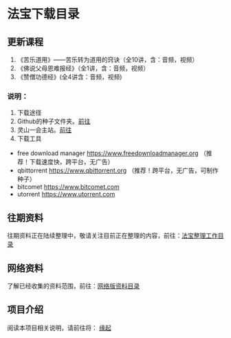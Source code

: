 # 法宝下载目录

## 更新课程

1. 《苦乐道用》——苦乐转为道用的窍诀（全10讲，含：音频，视频）
1. 《佛说父母恩难报经》（全1讲，含：音频，视频）
1. 《赞僧功德经》(全4讲含：音频，视频)

### 说明：
1. 下载途径
  1. Github的种子文件夹。[前往](seeds/)
  1. 灵山一会主站。[前往](https://www.503.im)
1. 下载工具
  - free download manager https://www.freedownloadmanager.org （推荐！下载速度快，跨平台，无广告）
  - qbittorrent https://www.qbittorrent.org （推荐！跨平台，无广告，可制作种子）
  - bitcomet https://www.bitcomet.com
  - utorrent https://www.utorrent.com
  
## 往期资料
往期资料正在陆续整理中，敬请关注目前正在整理的内容，前往：[法宝整理工作目录](backlog.md)

## 网络资料
了解已经收集的资料范围，前往：[网络版资料目录](netdisk.md)

## 项目介绍
阅读本项目相关说明，请前往将： [缘起](README.md)


